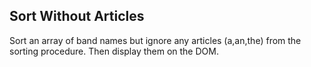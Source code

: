 ## Sort Without Articles

Sort an array of band names but ignore any articles (a,an,the) from the sorting procedure. Then display them on the DOM.